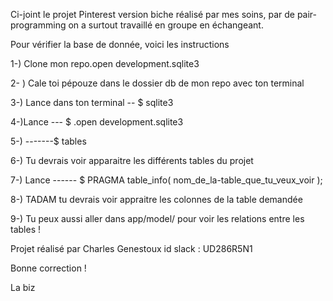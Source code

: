 

Ci-joint le projet Pinterest version biche réalisé par mes soins, par de pair-programming on a surtout travaillé en groupe en échangeant.

Pour vérifier la base de donnée, voici les instructions

1-) Clone mon repo.open development.sqlite3

2- ) Cale toi pépouze dans le dossier db de mon repo avec ton terminal

3-) Lance dans ton terminal -- $ sqlite3

4-)Lance --- $ .open development.sqlite3

5-) -------$ tables

6-) Tu devrais voir apparaitre les différents tables du projet

7-) Lance ------ $ PRAGMA table_info( nom_de_la-table_que_tu_veux_voir );

8-) TADAM tu devrais voir appraitre les colonnes de la table demandée

9-) Tu peux aussi aller dans app/model/ pour voir les relations entre les tables !

Projet réalisé par Charles Genestoux id slack : UD286R5N1

Bonne correction !

La biz
